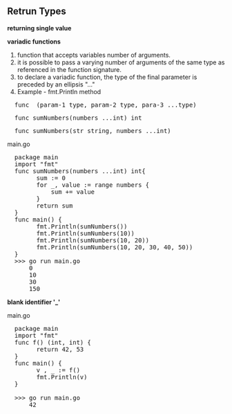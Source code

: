## Retrun Types

**returning single value**

**variadic functions**

1.  function that accepts variables number of arguments.
2.  it is possible to pass a varying number of arguments of the same type as referenced in the function signature.
3.  to declare a variadic function, the type of the final parameter is preceded by an ellipsis "..."
4.  Example - fmt.Println method

<pre>
  func <func_name> (param-1 type, param-2 type, para-3 ...type) <return_type>
</pre>
<pre>
  func sumNumbers(numbers ...int) int
</pre>
<pre>
  func sumNumbers(str string, numbers ...int)
</pre>

main.go
<pre>
  package main
  import "fmt"
  func sumNumbers(numbers ...int) int{
        sum := 0
        for _, value := range numbers {
            sum += value
        }
        return sum
  }
  func main() {
        fmt.Println(sumNumbers())
        fmt.Println(sumNumbers(10))
        fmt.Println(sumNumbers(10, 20))
        fmt.Println(sumNumbers(10, 20, 30, 40, 50))
  }
  >>> go run main.go
      0
      10
      30
      150
</pre>

**blank identifier '_'**

main.go
<pre>
  package main
  import "fmt"
  func f() (int, int) {
        return 42, 53
  }
  func main() {
        v , _ := f()
        fmt.Println(v)
  }

  >>> go run main.go
      42
</pre>

